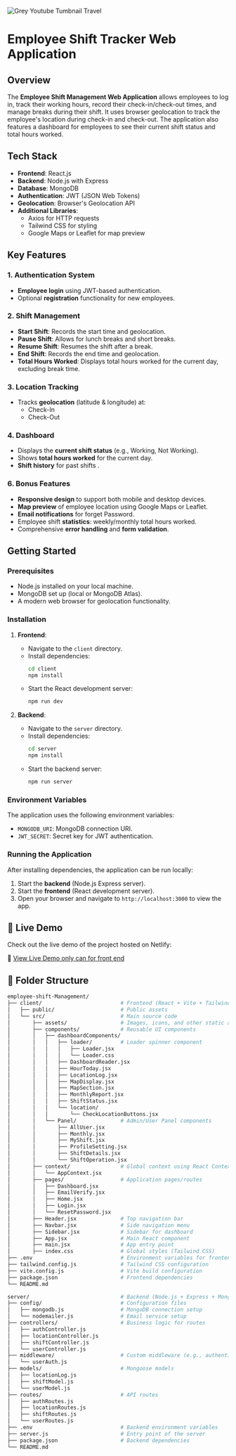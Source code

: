 ![Grey Youtube Tumbnail Travel](https://github.com/user-attachments/assets/b71b46d9-086d-4b5a-89cc-dcb62dfa043f)
# Employee Shift Tracker Web Application

## Overview
The **Employee Shift Management Web Application** allows employees to log in, track their working hours, record their check-in/check-out times, and manage breaks during their shift. It uses browser geolocation to track the employee's location during check-in and check-out. The application also features a dashboard for employees to see their current shift status and total hours worked.

## Tech Stack
- **Frontend**: React.js
- **Backend**: Node.js with Express
- **Database**: MongoDB
- **Authentication**: JWT (JSON Web Tokens)
- **Geolocation**: Browser's Geolocation API
- **Additional Libraries**: 
  - Axios for HTTP requests
  - Tailwind CSS for styling
  - Google Maps or Leaflet for map preview 
  
## Key Features

### 1. Authentication System
- **Employee login** using JWT-based authentication.
- Optional **registration** functionality for new employees.
  
### 2. Shift Management
- **Start Shift**: Records the start time and geolocation.
- **Pause Shift**: Allows for lunch breaks and short breaks.
- **Resume Shift**: Resumes the shift after a break.
- **End Shift**: Records the end time and geolocation.
- **Total Hours Worked**: Displays total hours worked for the current day, excluding break time.

### 3. Location Tracking
- Tracks **geolocation** (latitude & longitude) at:
  - Check-In
  - Check-Out
  
### 4. Dashboard
- Displays the **current shift status** (e.g., Working, Not Working).
- Shows **total hours worked** for the current day.
- **Shift history** for past shifts .
  

### 6. Bonus Features 
- **Responsive design** to support both mobile and desktop devices.
- **Map preview** of employee location using Google Maps or Leaflet.
- **Email notifications** for forget Password.
- Employee shift **statistics**: weekly/monthly total hours worked.
- Comprehensive **error handling** and **form validation**.

## Getting Started

### Prerequisites
- Node.js installed on your local machine.
- MongoDB set up (local or MongoDB Atlas).
- A modern web browser for geolocation functionality.

### Installation

1. **Frontend**:
    - Navigate to the `client` directory.
    - Install dependencies:
      ```bash
      cd client
      npm install
      ```
    - Start the React development server:
      ```bash
      npm run dev
      ```

2. **Backend**:
    - Navigate to the `server` directory.
    - Install dependencies:
      ```bash
      cd server
      npm install
      ```
    - Start the backend server:
      ```bash
      npm run server
      ```


### Environment Variables
The application uses the following environment variables:
- `MONGODB_URI`: MongoDB connection URI.
- `JWT_SECRET`: Secret key for JWT authentication.


### Running the Application
After installing dependencies, the application can be run locally:
1. Start the **backend** (Node.js Express server).
2. Start the **frontend** (React development server).
3. Open your browser and navigate to `http://localhost:3000` to view the app.


   
## 🚀 Live Demo

Check out the live demo of the project hosted on Netlify:

🔗 [View Live Demo only can for front end](https://profound-daifuku-b10d06.netlify.app/)


## 📁 Folder Structure

```bash
employee-shift-Management/
├── client/                         # Frontend (React + Vite + Tailwind)
│   ├── public/                     # Public assets
│   └── src/                        # Main source code
│       ├── assets/                 # Images, icons, and other static assets
│       ├── components/             # Reusable UI components
│       │   ├── dashboardComponents/
│       │   │   ├── loader/         # Loader spinner component
│       │   │   │   ├── Loader.jsx
│       │   │   │   └── Loader.css
│       │   │   ├── DashboardReader.jsx
│       │   │   ├── HourToday.jsx
│       │   │   ├── LocationLog.jsx
│       │   │   ├── MapDisplay.jsx
│       │   │   ├── MapSection.jsx
│       │   │   ├── MonthlyReport.jsx
│       │   │   ├── ShiftStatus.jsx
│       │   │   └── location/
│       │   │       └── CheckLocationButtons.jsx
│       │   └── Panel/              # Admin/User Panel components
│       │       ├── AllUser.jsx
│       │       ├── Monthly.jsx
│       │       ├── MyShift.jsx
│       │       ├── ProfileSetting.jsx
│       │       ├── ShiftDetails.jsx
│       │       └── ShiftOperation.jsx
│       ├── context/                # Global context using React Context API
│       │   └── AppContext.jsx
│       ├── pages/                  # Application pages/routes
│       │   ├── Dashboard.jsx
│       │   ├── EmailVerify.jsx
│       │   ├── Home.jsx
│       │   ├── Login.jsx
│       │   └── ResetPassword.jsx
│       ├── Header.jsx              # Top navigation bar
│       ├── Navbar.jsx              # Side navigation menu
│       ├── Sidebar.jsx             # Sidebar for dashboard
│       ├── App.jsx                 # Main React component
│       ├── main.jsx                # App entry point
│       ├── index.css               # Global styles (Tailwind CSS)
├── .env                            # Environment variables for frontend
├── tailwind.config.js              # Tailwind CSS configuration
├── vite.config.js                  # Vite build configuration
├── package.json                    # Frontend dependencies
└── README.md

server/                             # Backend (Node.js + Express + MongoDB)
├── config/                         # Configuration files
│   ├── mongodb.js                  # MongoDB connection setup
│   └── nodemailer.js               # Email service setup
├── controllers/                    # Business logic for routes
│   ├── authController.js
│   ├── locationController.js
│   ├── shiftController.js
│   └── userController.js
├── middleware/                     # Custom middleware (e.g., authentication)
│   └── userAuth.js
├── models/                         # Mongoose models
│   ├── locationLog.js
│   ├── shiftModel.js
│   └── userModel.js
├── routes/                         # API routes
│   ├── authRoutes.js
│   ├── locationRoutes.js
│   ├── shiftRoutes.js
│   └── userRoutes.js
├── .env                            # Backend environment variables
├── server.js                       # Entry point of the server
├── package.json                    # Backend dependencies
└── README.md
```




